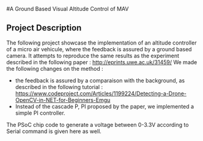 #A Ground Based Visual Altitude Control of MAV

## Project Description
The following project showcase the implementation of an altitude controller of a micro air vehicule, where the feedback is assured by a ground based camera.
It attempts to reproduce the same results as the experiment described in the following paper : http://eprints.uwe.ac.uk/31459/
We made the following changes on the method :
* the feedback is assured by a comparaison with the background, as described in the following tutorial :
 https://www.codeproject.com/Articles/1199224/Detecting-a-Drone-OpenCV-in-NET-for-Beginners-Emgu
* Instead of the cascade P, PI proposed by the paper, we implemented a simple PI controller.

The PSoC chip code to generate a voltage between 0-3.3V according to Serial command is given here as well. 
